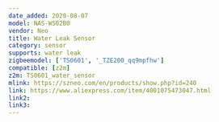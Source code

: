 ```yaml
---
date_added: 2020-08-07
model: NAS-WS02B0
vendor: Neo
title: Water Leak Sensor
category: sensor
supports: water leak
zigbeemodel: ['TS0601', '_TZE200_qq9mpfhw']
compatible: [z2m]
z2m: TS0601_water_sensor
mlink: https://szneo.com/en/products/show.php?id=240
link: https://www.aliexpress.com/item/4001075473047.html
link2:
link3: 
---
```

